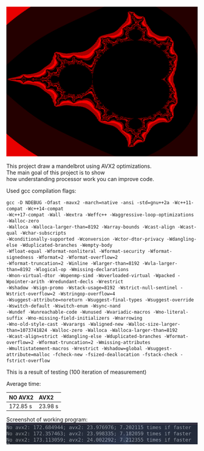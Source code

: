 
![mandelbrot](screenshots/2022-04-16_11-25.png)

This project draw a mandelbrot using AVX2 optimizations.  
The main goal of this project is to show  
how understanding processor work you can improve code.  

Used gcc compilation flags:  
~~~
gcc -D NDEBUG -Ofast -mavx2 -march=native -ansi -std=gnu++2a -Wc++11-compat -Wc++14-compat 
-Wc++17-compat -Wall -Wextra -Weffc++ -Waggressive-loop-optimizations -Walloc-zero 
-Walloca -Walloca-larger-than=8192 -Warray-bounds -Wcast-align -Wcast-qual -Wchar-subscripts  
-Wconditionally-supported -Wconversion -Wctor-dtor-privacy -Wdangling-else -Wduplicated-branches -Wempty-body  
-Wfloat-equal -Wformat-nonliteral -Wformat-security -Wformat-signedness -Wformat=2 -Wformat-overflow=2  
-Wformat-truncation=2 -Winline -Wlarger-than=8192 -Wvla-larger-than=8192 -Wlogical-op -Wmissing-declarations 
-Wnon-virtual-dtor -Wopenmp-simd -Woverloaded-virtual -Wpacked -Wpointer-arith -Wredundant-decls -Wrestrict 
-Wshadow -Wsign-promo -Wstack-usage=8192 -Wstrict-null-sentinel -Wstrict-overflow=2 -Wstringop-overflow=4 
-Wsuggest-attribute=noreturn -Wsuggest-final-types -Wsuggest-override -Wswitch-default -Wswitch-enum -Wsync-nand 
-Wundef -Wunreachable-code -Wunused -Wvariadic-macros -Wno-literal-suffix -Wno-missing-field-initializers -Wnarrowing 
-Wno-old-style-cast -Wvarargs -Waligned-new -Walloc-size-larger-than=1073741824 -Walloc-zero -Walloca -Walloca-larger-than=8192 
-Wcast-align=strict -Wdangling-else -Wduplicated-branches -Wformat-overflow=2 -Wformat-truncation=2 -Wmissing-attributes 
-Wmultistatement-macros -Wrestrict -Wshadow=global -Wsuggest-attribute=malloc -fcheck-new -fsized-deallocation -fstack-check -fstrict-overflow 
~~~

This is a result of testing (100 iteration of measurement)  

Average time:  

| NO AVX2   |   AVX2  |
| :-------- | :------ |
| 172.85 s  | 23.98 s |

Screenshot of working program:  
![Results](screenshots/2022-04-16_12-03.png)

